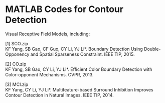 # MATLAB Codes for Contour Detection

Visual Receptive Field Models, including:

[1] SCO.zip  
KF Yang, SB Gao, CF Guo, CY Li, YJ Li*. Boundary Detection Using Double-Opponency and Spatial Sparseness Constraint. IEEE TIP, 2015.

[2] CO.zip  
KF Yang, SB Gao, CY Li, YJ Li*. Efficient Color Boundary Detection with Color-opponent Mechanisms. CVPR, 2013.

[3] MCI.zip  
KF Yang, CY Li, YJ Li*. Multifeature-based Surround Inhibition Improves Contour Detection in Natural Images. IEEE TIP, 2014.
